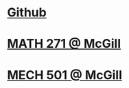 <html lang="en">
  <head>
    <meta name="google-site-verification" content="JV-7itQZ6JNeAorr44yBn2_bjwmpAEv2RYv1Ps6qT60" />
  </head>
  <body>
    <h1><a href="https://github.com/imported-canuck">Github</a></h1>
    <h1><a href="https://github.com/imported-canuck/MATH271">MATH 271 @ McGill</a></h1>
    <h1><a href="https://github.com/imported-canuck/MECH-501">MECH 501 @ McGill</a></h1>
  </body>
</html>
